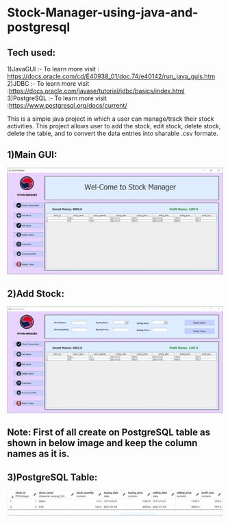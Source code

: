 # Stock-Manager-using-java-and-postgresql

## Tech used: 
1)JavaGUI    :- To learn more visit : https://docs.oracle.com/cd/E40938_01/doc.74/e40142/run_java_guis.htm
2)JDBC       :- To learn more visit :https://docs.oracle.com/javase/tutorial/jdbc/basics/index.html
3)PostgreSQL :- To learn more visit :https://www.postgresql.org/docs/current/

This is a simple java project in which a user can manage/track their stock activities. This project allows user to add the stock, edit stock, delete stock, delete the table, and to convert the data entries into sharable .csv formate.

## 1)Main GUI:
![](output/output1.JPG)

## 2)Add Stock:
![](output/output2.JPG)


## Note: First of all create on PostgreSQL table as shown in below image and keep the column names as it is.

## 3)PostgreSQL Table:
![](output/output3.JPG)
